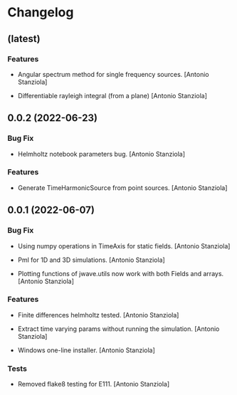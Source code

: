 # Changelog


## (latest)

### Features

* Angular spectrum method for single frequency sources. [Antonio Stanziola]

* Differentiable rayleigh integral (from a plane) [Antonio Stanziola]


## 0.0.2 (2022-06-23)

### Bug Fix

* Helmholtz notebook parameters bug. [Antonio Stanziola]

### Features

* Generate TimeHarmonicSource from point sources. [Antonio Stanziola]


## 0.0.1 (2022-06-07)

### Bug Fix

* Using numpy operations in TimeAxis for static fields. [Antonio Stanziola]

* Pml for 1D and 3D simulations. [Antonio Stanziola]

* Plotting functions of jwave.utils now work with both Fields and arrays. [Antonio Stanziola]

### Features

* Finite differences helmholtz tested. [Antonio Stanziola]

* Extract time varying params without running the simulation. [Antonio Stanziola]

* Windows one-line installer. [Antonio Stanziola]

### Tests

* Removed flake8 testing for E111. [Antonio Stanziola]
